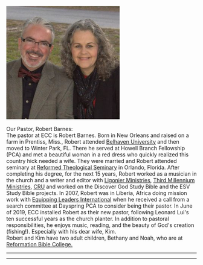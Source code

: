 
[![Picture](uploads/1/1/7/9/117912857/robert-and-kim_orig.jpg)](uploads/1/1/7/9/117912857/robert-and-kim_orig.jpg)

Our Pastor, Robert Barnes:  
The pastor at ECC is Robert Barnes. Born in New Orleans and raised on a farm
in Prentiss, Miss., Robert attended [Belhaven
University](http://www.belhaven.edu/) and then moved to Winter Park, FL. There
he served at Howell Branch Fellowship (PCA) and met a beautiful woman in a red
dress who quickly realized this country hick needed a wife. They were married
and Robert attended seminary at [Reformed Theological
Seminary](https://www.rts.edu/orlando/) in Orlando, Florida.  After completing
his degree, for the next 15 years, Robert worked as a musician in the church
and a writer and editor with [Ligonier Ministries](http://ligonier.org/),
[Third Millennium Ministries](http://thirdmill.org/), [CRU](http://cru.org/)
and worked on the Discover God Study Bible and the ESV Study Bible projects.
In 2007, Robert was in Liberia, Africa doing mission work with [Equipping
Leaders International](https://equippingleadersinternational.org/) when he
received a call from a search committee at Dayspring PCA to consider being
their pastor. In June of 2019, ECC installed Robert as their new pastor,
following Leonard Lui's ten successful years as the church planter. In
addition to pastoral responsibilities, he enjoys music, reading, and the
beauty of God's creation (fishing!). Especially with his dear wife, Kim.  
Robert and Kim have two adult children, Bethany and Noah, who are at
[Reformation Bible College. ](http://reformationbiblecollege.com/)  

* * *

* * *

